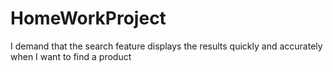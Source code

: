 # HomeWorkProject
I demand that the search feature displays the results quickly and accurately when I want to find a product
